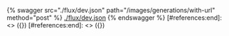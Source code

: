[#references:start]: <> ({ "template": "openapi" })
[#references:start]: <> ({ "template": "openapi" })
{% swagger src="./flux/dev.json" path="/images/generations/with-url" method="post" %}
[./flux/dev.json](./flux/dev.json)
{% endswagger %}
[#references:end]: <> ({})
[#references:end]: <> ({})